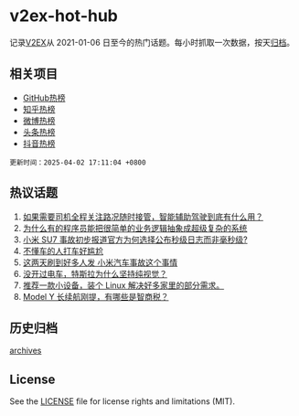 # v2ex-hot-hub

 记录[V2EX](https://www.v2ex.com/)从 2021-01-06 日至今的热门话题。每小时抓取一次数据，按天[归档](archives)。
 
 ## 相关项目

- [GitHub热榜](https://github.com/lonnyzhang423/github-hot-hub)
- [知乎热榜](https://github.com/lonnyzhang423/zhihu-hot-hub)
- [微博热榜](https://github.com/lonnyzhang423/weibo-hot-hub)
- [头条热榜](https://github.com/lonnyzhang423/toutiao-hot-hub)
- [抖音热榜](https://github.com/lonnyzhang423/douyin-hot-hub)


 `更新时间：2025-04-02 17:11:04 +0800`

## 热议话题

1. [如果需要司机全程关注路况随时接管，智能辅助驾驶到底有什么用？](https://www.v2ex.com/t/1122717)
1. [为什么有的程序员能把很简单的业务逻辑抽象成超级复杂的系统](https://www.v2ex.com/t/1122735)
1. [小米 SU7 事故初步报道官方为何选择公布秒级日志而非毫秒级?](https://www.v2ex.com/t/1122730)
1. [不懂车的人打车好尴尬](https://www.v2ex.com/t/1122722)
1. [这两天刷到好多人发 小米汽车事故这个事情](https://www.v2ex.com/t/1122711)
1. [没开过电车，特斯拉为什么坚持纯视觉？](https://www.v2ex.com/t/1122798)
1. [推荐一款小设备，装个 Linux 解决好多家里的部分需求。](https://www.v2ex.com/t/1122740)
1. [Model Y 长续航刚提，有哪些是智商税？](https://www.v2ex.com/t/1122716)

## 历史归档

[archives](archives)

## License

See the [LICENSE](LICENSE) file for license rights and limitations (MIT).
